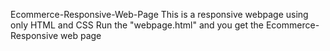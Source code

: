 Ecommerce-Responsive-Web-Page
This is a responsive webpage using only HTML and CSS
Run the "webpage.html" and you get the Ecommerce- Responsive web page
